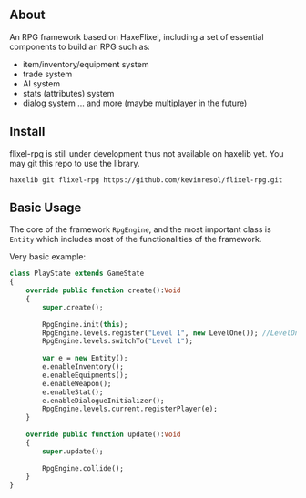## About

An RPG framework based on HaxeFlixel, including a set of essential components to build an RPG such as:
- item/inventory/equipment system
- trade system
- AI system
- stats (attributes) system
- dialog system
... and more (maybe multiplayer in the future)

## Install

flixel-rpg is still under development thus not available on haxelib yet. You may git this repo to use the library.

`haxelib git flixel-rpg https://github.com/kevinresol/flixel-rpg.git`

## Basic Usage

The core of the framework `RpgEngine`, and the most important class is `Entity` which includes most of the 
functionalities of the framework.

Very basic example:
	
```haxe
class PlayState extends GameState
{	
	override public function create():Void
	{		
		super.create();
		
		RpgEngine.init(this);
		RpgEngine.levels.register("Level 1", new LevelOne()); //LevelOne extends Level		
		RpgEngine.levels.switchTo("Level 1");
		
		var e = new Entity();
		e.enableInventory();		
		e.enableEquipments();
		e.enableWeapon();		
		e.enableStat();
		e.enableDialogueInitializer();
		RpgEngine.levels.current.registerPlayer(e);
	}
	
	override public function update():Void
	{
		super.update();
		
		RpgEngine.collide();		
	}
}
```